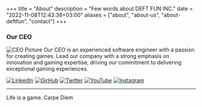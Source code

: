 +++
title = "About"
description = "Few words about DEFT FUN INC."
date = "2022-11-08T12:43:38+03:00"
aliases = ["about", "about-us", "about-deftfun", "contact"]
+++

### Our CEO

![CEO Picture](/me.jpg?w=300&h=600)
Our CEO is an experienced software engineer with a passion for creating games. 
Lead our company with a strong emphasis on innovation and gaming expertise, driving our commitment to delivering exceptional gaming experiences.

[![LinkedIn](/linkedin@2x.png?w=150&h=150)](https://www.linkedin.com/in/sergei-golitsyn/)
[![GirHub](/github@2x.png?w=150&h=150)](https://github.com/deft1991)
[![Twitter](/twitter@2x.png?w=150&h=150)](https://twitter.com/GolitsynSergei)
[![YouTube](/youtube@2x.png?w=150&h=150)](https://www.youtube.com/@crack_code_interview/featured)
[![Instagram](/instagram@2x.png?w=150&h=150)](https://www.instagram.com/_deft__/)

---
Life is a game. Carpe Diem



